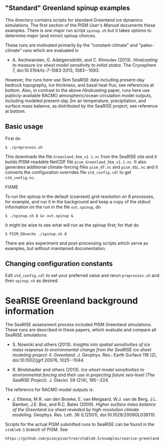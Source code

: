 ## "Standard" Greenland spinup examples

This directory contains scripts for standard Greenland ice dynamics simulations.
The first section of the PISM _User's Manual_ documents these examples.  There
is one major run script `spinup.sh` but it takes options to determine major (and
minor) spinup choices.

These runs are motivated primarily by the "constant-climate" and "paleo-climate"
runs which are evaluated in

  * A. Aschwanden, G. Adalgeirsdottir, and C. Khroulev (2013). _Hindcasting to_
    _measure ice sheet model sensitivity to initial states._ The Cryosphere 7,
    doi:10.5194/tc-7-1083-2013, 1083--1093.

However, the runs here use 5km SeaRISE data including present-day bedrock
topography, ice thickness, and basal heat flux; see references at bottom.  Also,
in contrast to the above _Hindcasting_ paper, runs here use publicly-available
RACMO atmospheric/ocean circulation model outputs, including modeled present-day
2m air temperature, precipitation, and surface mass balance, as distributed by
the SeaRISE project; see reference at bottom.

## Basic usage

First do

    $ ./preprocess.sh

This downloads the file `Greenland_5km_v1.1.nc` from the SeaRISE site and it
builds PISM-readable NetCDF file `pism_Greenland_5km_v1.1.nc`.  It also
generates additional climate-forcing files `pism_dT.nc` and `pism_dSL.nc`
and it converts the configuration overrides file `std_config.cdl` to get
`std_config.nc`.

FIXME

To run the spinup in the default (coarsest) grid resolution on 8 processes, for
example, and run it in the background and keep a copy of the stdout information
on the run in the file `out.spinup`, do

    $ ./spinup.sh 8 &> out.spinup &

It might be wise to see what will run as the spinup first; for that do

    $ PISM_DO=echo ./spinup.sh 8

There are also experiment and post-processing scripts which serve as examples,
but without maintained documentation.

## Changing configuration constants

Edit `std_config.cdl` to set your preferred value and rerun `preprocess.sh`
and then `spinup.sh` as desired.

# SeaRISE Greenland background information

The SeaRISE assessment process included PISM Greenland simulations.  These runs
are described in these papers, which evaluate and compare all SeaRISE
simulations:

  * S. Nowicki and others (2013). _Insights into spatial sensitivities of ice_
    _mass response to environmental change from the SeaRISE ice sheet modeling_
    _project: II. Greenland._ J. Geophys. Res.: Earth Surface 118 (2),
    doi:10.1002/jgrf.20076, 1025--1044.

  * R. Bindshadler and others (2013). _Ice-sheet model sensitivities to_
    _environmental forcing and their use in projecting future sea-level_
    _(The SeaRISE Project)._ J. Glaciol. 59 (214), 195--224.

The reference for RACMO model outputs is:

  * J. Ettema, M.R. van den Broeke, E. van Meigaard, W.J. van de Berg,
    J.L. Bamber, J.E. Box, and R.C. Bales (2009). _Higher surface mass balance_
    _of the Greenland ice sheet revealed by high-resolution climate modeling._
    Geophys. Res. Lett. 36 (L12501), doi:10.1029/2009GL038110.

Scripts for the actual PISM submitted runs to SeaRISE can be found in the
`stable0.5` branch of PISM.  See

    https://github.com/pism/pism/tree/stable0.5/examples/searise-greenland

